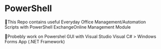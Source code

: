 # PowerShell
🌱This Repo contains useful Everyday Office Management/Automation Scripts with PowerShell ExchangeOnline Management Module

👀Probebly work on Powershel GUI with Visual Studio Visual C# > Windows Forms App (.NET Framework)
